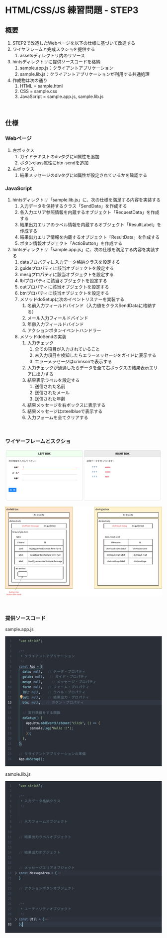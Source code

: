 # HTML/CSS/JS 練習問題 - STEP3

## 概要

1. STEP2で改造したWebページを以下の仕様に基づいて改造する
1. ワイヤフレームと完成スクショを提供する
    1. assetsディレクトリ内のリソース
1. hintsディレクトリに提供ソースコードを格納
    1. sample.app.js：クライアントアプリケーション
    1. sample.lib.js：クライアントアプリケーションが利用する共通処理
1. 作成物は次の通り
    1. HTML = sample.html
    1. CSS = sample.css
    1. JavaScript = sample.app.js, sample.lib.js

<br>

## 仕様

### Webページ

1. 左ボックス
    1. ガイドテキストのdivタグにid属性を追加
    1. ボタンclass属性にbtn-sendを追加
1. 右ボックス
    1. 結果メッセージのdivタグにid属性が設定されているかを確認する

### JavaScript

1. hintsディレクトリ「sample.lib.js」に、次の仕様を満足する内容を実装する
    1. 入力データを保持するクラス「SendData」を作成する
    1. 各入力エリア参照情報を内蔵するオブジェクト「RequestData」を作成する
    1. 結果出力エリアのラベル情報を内蔵するオブジェクト「ResultLabel」を作成する
    1. 結果出力エリア情報を内蔵するオブジェクト「ResultData」を作成する
    1. ボタン情報オブジェクト「ActioButton」を作成する
1. hintsディレクトリ「sample.app.js」に、次の仕様を満足する内容を実装する
    1. dataプロパティに入力データ格納クラスを設定する
    1. guideプロパティに該当オブジェクトを設定する
    1. mesgプロパティに該当オブジェクトを設定する
    1. lblプロパティに該当オブジェクトを設定する
    1. outプロパティに該当オブジェクトを設定する
    1. btnプロパティに該当オブジェクトを設定する
    1. メソッドdoSetupに次のイベントリスナーを実装する
        1. 名前入力フィールドバインド（入力値をクラスSendDataに格納する）
        1. メール入力フィールドバインド
        1. 年齢入力フィールドバインド
        1. アクションボタンイベントハンドラー
    1. メソッドdoSendの実装
        1. 入力チェック
            1. 全ての項目が入力されていること
            1. 未入力項目を検知したらエラーメッセージをガイドに表示する
            1. エラーメッセージはcrimsonで表示する
        1. 入力チェックが通過したらデータを全て右ボックスの結果表示エリアに出力する
        1. 結果表示ラベルを設定する
            1. 送信された名前
            1. 送信されたメール
            1. 送信された年齢
        1. 結果メッセージを右ボックスに表示する
        1. 結果メッセージはsteelblueで表示する
        1. 入力フォームを全てクリアする

<br>

### ワイヤーフレームとスクショ

![ワイヤーフレーム](/assets/step3-01.png)

![画面スクショ](/assets/step3-02.jpg)

<br>

### 提供ソースコード

sample.app.js

![sample.app.js](/assets/step3-03.png)

samole.lib.js

![sample.lib.js](/assets/step3-04.png)
